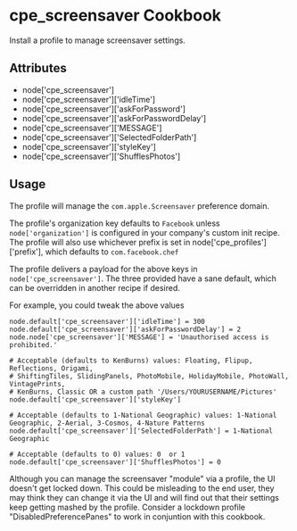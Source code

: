 cpe_screensaver Cookbook
========================
Install a profile to manage screensaver settings.


Attributes
----------
* node['cpe_screensaver']
* node['cpe_screensaver']['idleTime']
* node['cpe_screensaver']['askForPassword']
* node['cpe_screensaver']['askForPasswordDelay']
* node['cpe_screensaver']['MESSAGE']
* node['cpe_screensaver']['SelectedFolderPath']
* node['cpe_screensaver']['styleKey']
* node['cpe_screensaver']['ShufflesPhotos']

Usage
-----
The profile will manage the `com.apple.Screensaver` preference domain.

The profile's organization key defaults to `Facebook` unless `node['organization']` is
configured in your company's custom init recipe. The profile will also use
whichever prefix is set in node['cpe_profiles']['prefix'], which defaults to `com.facebook.chef`

The profile delivers a payload for the above keys in `node['cpe_screensaver']`.  The three provided have a sane default, which can be overridden in another recipe if desired.

For example, you could tweak the above values

    node.default['cpe_screensaver']['idleTime'] = 300
    node.default['cpe_screensaver']['askForPasswordDelay'] = 2
    node.node['cpe_screensaver']['MESSAGE'] = 'Unauthorised access is prohibited.'

    # Acceptable (defaults to KenBurns) values: Floating, Flipup, Reflections, Origami,
    # ShiftingTiles, SlidingPanels, PhotoMobile, HolidayMobile, PhotoWall, VintagePrints,
    # KenBurns, Classic OR a custom path '/Users/YOURUSERNAME/Pictures'
    node.default['cpe_screensaver']['styleKey']

    # Acceptable (defaults to 1-National Geographic) values: 1-National Geographic, 2-Aerial, 3-Cosmos, 4-Nature Patterns
    node.default['cpe_screensaver']['SelectedFolderPath'] = 1-National Geographic

    # Acceptable (defaults to 0) values: 0  or 1
    node.default['cpe_screensaver']['ShufflesPhotos'] = 0

Although you can manage the screensaver "module" via a profile, the UI doesn't get locked down. This could be misleading to the end user, they may think they can change it via the UI and will find out that their settings keep getting mashed by the profile. Consider a lockdown profile "DisabledPreferencePanes" to work in conjuntion with this cookbook.

